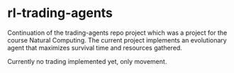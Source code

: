 # rl-trading-agents

Continuation of the trading-agents repo project which was a project for the course Natural Computing. 
The current project implements an evolutionary agent that maximizes survival time and resources gathered.

Currently no trading implemented yet, only movement.
